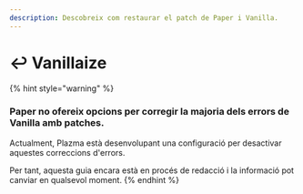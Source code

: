 ```yaml
---
description: Descobreix com restaurar el patch de Paper i Vanilla.
---
```


# ↩️ Vanillaize

{% hint style="warning" %}

### Paper no ofereix opcions per corregir la majoria dels errors de Vanilla amb patches.

Actualment, Plazma està desenvolupant una configuració per desactivar aquestes correccions d'errors.

Per tant, aquesta guia encara està en procés de redacció i la informació pot canviar en qualsevol moment.
{% endhint %}
